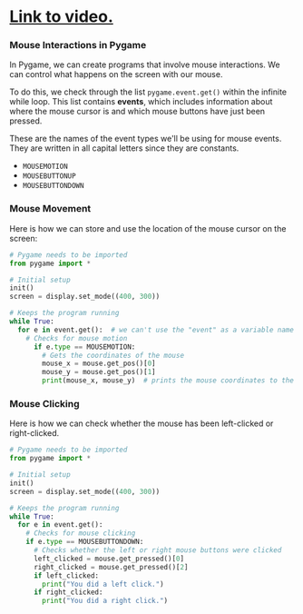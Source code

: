 # [Link to video.](https://www.youtube.com/watch?v=81mSWiMR56g&list=PLVD25niNi0BnkkXdVEuU66WgUHMI_Z0h5&index=7)

### Mouse Interactions in Pygame

In Pygame, we can create programs that involve mouse interactions. We can control what happens on the screen with our mouse.

To do this, we check through the list `pygame.event.get()` within the infinite while loop. This list contains **events**, which includes information about where the mouse cursor is and which mouse buttons have just been pressed.

These are the names of the event types we'll be using for mouse events. They are written in all capital letters since they are constants.

* `MOUSEMOTION`
* `MOUSEBUTTONUP`
* `MOUSEBUTTONDOWN`

### Mouse Movement

Here is how we can store and use the location of the mouse cursor on the screen:

```python
# Pygame needs to be imported
from pygame import *

# Initial setup
init()
screen = display.set_mode((400, 300))

# Keeps the program running
while True:
  for e in event.get():  # we can't use the "event" as a variable name since it's a keyword in pygame
    # Checks for mouse motion
      if e.type == MOUSEMOTION:
        # Gets the coordinates of the mouse
        mouse_x = mouse.get_pos()[0]
        mouse_y = mouse.get_pos()[1]
        print(mouse_x, mouse_y)  # prints the mouse coordinates to the screen when the mouse moves
```

### Mouse Clicking

Here is how we can check whether the mouse has been left-clicked or right-clicked.

```python
# Pygame needs to be imported
from pygame import *

# Initial setup
init()
screen = display.set_mode((400, 300))

# Keeps the program running
while True:
  for e in event.get():
    # Checks for mouse clicking
    if e.type == MOUSEBUTTONDOWN:
      # Checks whether the left or right mouse buttons were clicked
      left_clicked = mouse.get_pressed()[0]
      right_clicked = mouse.get_pressed()[2]
      if left_clicked:
        print("You did a left click.")
      if right_clicked:
        print("You did a right click.")
```
